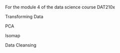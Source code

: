 For the module 4 of the data science course DAT210x

Transforming Data

PCA

Isomap

Data Cleansing
